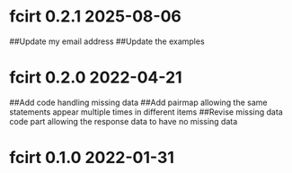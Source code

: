 # fcirt 0.2.1 2025-08-06

##Update my email address
##Update the examples  

# fcirt 0.2.0 2022-04-21

##Add code handling missing data
##Add pairmap allowing the same statements appear multiple times in different items 
##Revise missing data code part allowing the response data to have no missing data

# fcirt 0.1.0 2022-01-31

